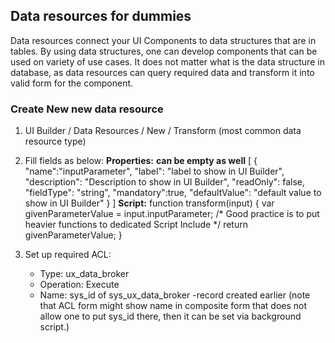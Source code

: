## Data resources for dummies
Data resources connect your UI Components to data structures that are in tables. By using data structures, one can develop components that can be used on variety of use cases. It does not matter what is the data structure in database, as data resources can query required data and transform it into valid form for the component. 

### Create New new data resource

1. UI Builder / Data Resources / New / Transform (most common data resource type)
2. Fill fields as below:
**Properties:** __can be empty as well__
    [
        {
            "name":"inputParameter",
            "label": "label to show in UI Builder",
            "description": "Description to show in UI Builder",
            "readOnly": false,
            "fieldType": "string",
            "mandatory":true,
            "defaultValue": "default value to show in UI Builder"
        }
    ]
**Script:**
    function transform(input) {
        var givenParameterValue = input.inputParameter;
        /* Good practice is to put heavier functions to dedicated Script Include */
        return givenParameterValue;
    }

3. Set up required ACL:
    * Type: ux_data_broker
    * Operation: Execute
    * Name: sys_id of sys_ux_data_broker -record created earlier (note that ACL form might show name in composite form that does not allow one to put sys_id there, then it can be set via background script.)
